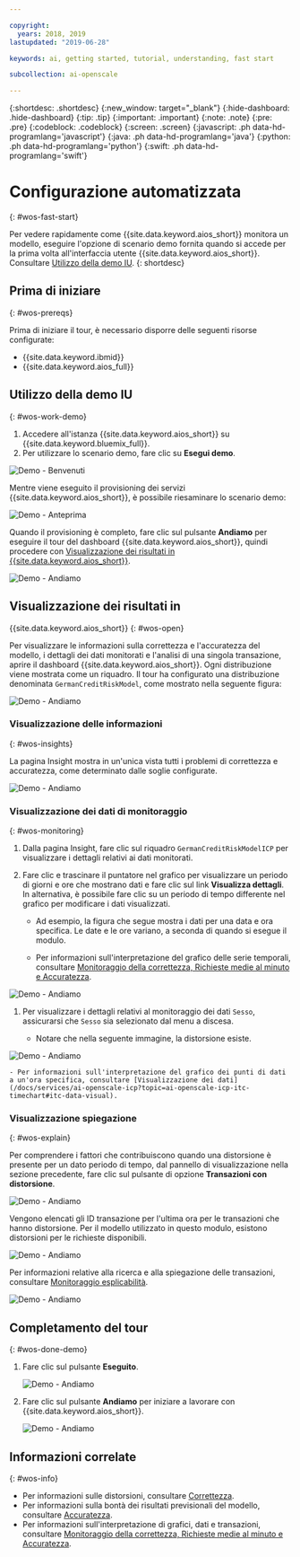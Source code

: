```yaml
---

copyright:
  years: 2018, 2019
lastupdated: "2019-06-28"

keywords: ai, getting started, tutorial, understanding, fast start

subcollection: ai-openscale

---
```


{:shortdesc: .shortdesc}
{:new_window: target="_blank"}
{:hide-dashboard: .hide-dashboard}
{:tip: .tip}
{:important: .important}
{:note: .note}
{:pre: .pre}
{:codeblock: .codeblock}
{:screen: .screen}
{:javascript: .ph data-hd-programlang='javascript'}
{:java: .ph data-hd-programlang='java'}
{:python: .ph data-hd-programlang='python'}
{:swift: .ph data-hd-programlang='swift'}

# Configurazione automatizzata
{: #wos-fast-start}

Per vedere rapidamente come {{site.data.keyword.aios_short}} monitora un modello, eseguire l'opzione di scenario demo fornita quando si accede per la prima volta all'interfaccia utente {{site.data.keyword.aios_short}}.  Consultare [Utilizzo della demo IU](#wos-work-demo).
{: shortdesc}

## Prima di iniziare
{: #wos-prereqs}

Prima di iniziare il tour, è necessario disporre delle seguenti risorse configurate:

- {{site.data.keyword.ibmid}}
- {{site.data.keyword.aios_full}}

## Utilizzo della demo IU
{: #wos-work-demo}

1.  Accedere all'istanza {{site.data.keyword.aios_short}} su {{site.data.keyword.bluemix_full}}.
1.  Per utilizzare lo scenario demo, fare clic su **Esegui demo**.

   ![Demo - Benvenuti](images/fastpath_demo_11.31.04.png)

   Mentre viene eseguito il provisioning dei servizi {{site.data.keyword.aios_short}}, è possibile riesaminare lo scenario demo:

   ![Demo - Anteprima](images/fastpath_demo_11.31.58.png)

Quando il provisioning è completo, fare clic sul pulsante **Andiamo** per eseguire il tour del dashboard  {{site.data.keyword.aios_short}}, quindi procedere con [Visualizzazione dei risultati in {{site.data.keyword.aios_short}}](#wos-open).

   ![Demo - Andiamo](images/fastpath_demo_11.33.45.png)


## Visualizzazione dei risultati in
{{site.data.keyword.aios_short}}
{: #wos-open}

Per visualizzare le informazioni sulla correttezza e l'accuratezza del modello, i dettagli dei dati monitorati e l'analisi di una singola transazione, aprire il dashboard {{site.data.keyword.aios_short}}. Ogni distribuzione viene mostrata come un riquadro. Il tour ha configurato una distribuzione denominata `GermanCreditRiskModel`, come mostrato nella seguente figura:


   ![Demo - Andiamo](images/fastpath_demo_11.33.54.png)


### Visualizzazione delle informazioni
{: #wos-insights}

La pagina Insight mostra in un'unica vista tutti i problemi di correttezza e accuratezza, come determinato dalle soglie configurate.

   ![Demo - Andiamo](images/fastpath_demo_11.34.00.png)

### Visualizzazione dei dati di monitoraggio
{: #wos-monitoring}

1.  Dalla pagina Insight, fare clic sul riquadro `GermanCreditRiskModelICP` per visualizzare i dettagli relativi ai dati monitorati.
1.  Fare clic e trascinare il puntatore nel grafico per visualizzare un periodo di giorni e ore che mostrano dati e fare clic sul link **Visualizza dettagli**. In alternativa, è possibile  fare clic su un periodo di tempo differente nel grafico per modificare i dati visualizzati.

     - Ad esempio, la figura che segue mostra i dati per una data e ora specifica. Le date e le ore variano, a seconda di quando si esegue il modulo.

     - Per informazioni sull'interpretazione del grafico delle serie temporali, consultare [Monitoraggio della correttezza, Richieste medie al minuto e Accuratezza](/docs/services/ai-openscale-icp?topic=ai-openscale-icp-itc-timechart).

   ![Demo - Andiamo](images/fastpath_demo_11.34.17.png)

1.  Per visualizzare i dettagli relativi al monitoraggio dei dati `Sesso`, assicurarsi che `Sesso` sia selezionato dal menu a discesa.

    - Notare che nella seguente immagine, la distorsione esiste.
    
   ![Demo - Andiamo](images/fastpath_demo_11.34.27.png)

    - Per informazioni sull'interpretazione del grafico dei punti di dati a un'ora specifica, consultare [Visualizzazione dei dati](/docs/services/ai-openscale-icp?topic=ai-openscale-icp-itc-timechart#itc-data-visual).


### Visualizzazione spiegazione
{: #wos-explain}

Per comprendere i fattori che contribuiscono quando una distorsione è presente per un dato periodo di tempo, dal pannello di visualizzazione nella sezione precedente, fare clic sul pulsante di opzione **Transazioni con distorsione**.

   ![Demo - Andiamo](images/fastpath_demo_11.35.06.png)

Vengono elencati gli ID transazione per l'ultima ora per le transazioni che hanno distorsione. Per il modello utilizzato in questo modulo, esistono distorsioni per le richieste disponibili.

   ![Demo - Andiamo](images/fastpath_demo_11.35.12.png)

Per informazioni relative alla ricerca e alla spiegazione delle transazioni, consultare [Monitoraggio esplicabilità](/docs/services/ai-openscale-icp?topic=ai-openscale-icp-ie-ov).

   ![Demo - Andiamo](images/fastpath_demo_11.35.50.png)

## Completamento del tour
{: #wos-done-demo}

1. Fare clic sul pulsante **Eseguito**.

   ![Demo - Andiamo](images/fastpath_demo_11.37.22.png)

2. Fare clic sul pulsante **Andiamo** per iniziare a lavorare con {{site.data.keyword.aios_short}}.

   ![Demo - Andiamo](images/fastpath_demo_11.33.45.png)


## Informazioni correlate
{: #wos-info}

- Per informazioni sulle distorsioni, consultare [Correttezza](/docs/services/ai-openscale-icp?topic=ai-openscale-icp-mf-monitor).
- Per informazioni sulla bontà dei risultati previsionali del modello, consultare [Accuratezza](/docs/services/ai-openscale-icp?topic=ai-openscale-icp-acc-monitor).
- Per informazioni sull'interpretazione di grafici, dati e transazioni, consultare [Monitoraggio della correttezza, Richieste medie al minuto e Accuratezza](/docs/services/ai-openscale-icp?topic=ai-openscale-icp-itc-timechart).
